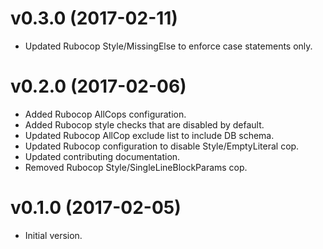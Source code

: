 # v0.3.0 (2017-02-11)

- Updated Rubocop Style/MissingElse to enforce case statements only.

# v0.2.0 (2017-02-06)

- Added Rubocop AllCops configuration.
- Added Rubocop style checks that are disabled by default.
- Updated Rubocop AllCop exclude list to include DB schema.
- Updated Rubocop configuration to disable Style/EmptyLiteral cop.
- Updated contributing documentation.
- Removed Rubocop Style/SingleLineBlockParams cop.

# v0.1.0 (2017-02-05)

- Initial version.

